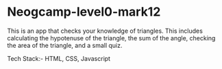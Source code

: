# Neogcamp-level0-mark12
This is an app that checks your knowledge of triangles. This includes calculating the hypotenuse of the triangle, the sum of the angle, checking the area of the triangle, and a small quiz.

Tech Stack:- HTML, CSS, Javascript
